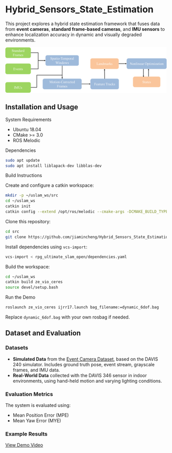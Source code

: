 # Hybrid_Sensors_State_Estimation

This project explores a hybrid state estimation framework that fuses data from **event cameras**, **standard frame-based cameras**, and **IMU sensors** to enhance localization accuracy in dynamic and visually degraded environments.

![DAVIS Sensors](fig/f1.png)

## Installation and Usage

System Requirements

- Ubuntu 18.04
- CMake >= 3.0
- ROS Melodic

Dependencies

```bash
sudo apt update
sudo apt install liblapack-dev libblas-dev
```

Build Instructions

Create and configure a catkin workspace:

```bash
mkdir -p ~/uslam_ws/src
cd ~/uslam_ws
catkin init
catkin config --extend /opt/ros/melodic --cmake-args -DCMAKE_BUILD_TYPE=Release
```

Clone this repository:

```bash
cd src
git clone https://github.com/jiamincheng/Hybrid_Sensors_State_Estimation.git
```

Install dependencies using `vcs-import`:

```bash
vcs-import < rpg_ultimate_slam_open/dependencies.yaml
```

Build the workspace:

```bash
cd ~/uslam_ws
catkin build ze_vio_ceres
source devel/setup.bash
```

Run the Demo

```bash
roslaunch ze_vio_ceres ijrr17.launch bag_filename:=dynamic_6dof.bag
```

Replace `dynamic_6dof.bag` with your own rosbag if needed.

## Dataset and Evaluation

### Datasets

- **Simulated Data** from the [Event Camera Dataset](https://rpg.ifi.uzh.ch/davis_data.html), based on the DAVIS 240 simulator. Includes ground truth pose, event stream, grayscale frames, and IMU data.
- **Real-World Data** collected with the DAVIS 346 sensor in indoor environments, using hand-held motion and varying lighting conditions.

### Evaluation Metrics

The system is evaluated using:

- Mean Position Error (MPE)
- Mean Yaw Error (MYE)

### Example Results

[View Demo Video](https://your_video_link_here) 